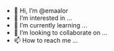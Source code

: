 - 👋 Hi, I’m @emaalor
- 👀 I’m interested in ...
- 🌱 I’m currently learning ...
- 💞️ I’m looking to collaborate on ...
- 📫 How to reach me ...

<!---
emaalor/emaalor is a ✨ special ✨ repository because its `README.md` (this file) appears on your GitHub profile.
You can click the Preview link to take a look at your changes.
--->
